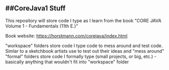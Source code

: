 ##CoreJava1 Stuff
-----------------------------------------------------------------------------------------------------------------------------------------------------------------------------
This repository will store code I type as I learn from the book "CORE JAVA Volume 1 - Fundamentals (11th E.)"

Book website: https://horstmann.com/corejava/index.html

"workspace" folders store code I type code to mess around and test code. Simlar to a sketchbook artists use to test out their ideas and "mess around"
"formal" folders store code I formally type (small projects, or big, etc.) - basically anything that wouldn't fit into "workspace" folder
